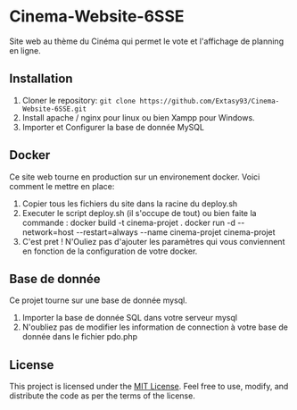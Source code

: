 # Cinema-Website-6SSE

Site web au thème du Cinéma qui permet le vote et l'affichage de planning en ligne. 

## Installation

1. Cloner le repository: `git clone https://github.com/Extasy93/Cinema-Website-6SSE.git`
2. Install apache / nginx pour linux ou bien Xampp pour Windows.
3. Importer et Configurer la base de donnée MySQL

## Docker

Ce site web tourne en production sur un environement docker. Voici comment le mettre en place:

1. Copier tous les fichiers du site dans la racine du deploy.sh
2. Executer le script deploy.sh (il s'occupe de tout) ou bien faite la commande :
  docker build -t cinema-projet .
  docker run -d --network=host --restart=always --name cinema-projet cinema-projet
3. C'est pret ! N'Ouliez pas d'ajouter les paramètres qui vous conviennent en fonction de la configuration de votre docker.

## Base de donnée

Ce projet tourne sur une base de donnée mysql. 
1. Importer la base de donnée SQL dans votre serveur mysql
2. N'oubliez pas de modifier les information de connection à votre base de donnée dans le fichier pdo.php

## License

This project is licensed under the [MIT License](https://opensource.org/licenses/MIT). Feel free to use, modify, and distribute the code as per the terms of the license.
